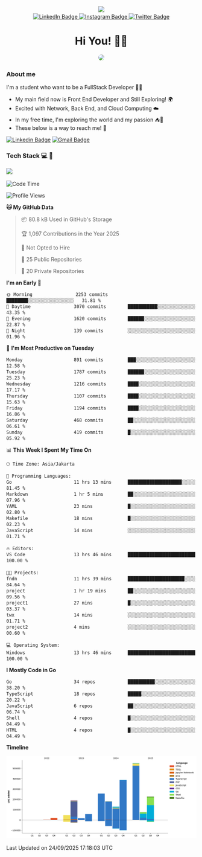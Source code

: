 <div>
  <div id="header" align="center">
      <img src="https://media.giphy.com/media/nFLW7PNGgN3lI68rdv/giphy.gif" width="100"/>
      <div id="badges" style="margin-bottom:20px">
        <a href="https://www.linkedin.com/in/daffadon/">
          <img src="https://img.shields.io/badge/LinkedIn-blue?style=for-the-badge&logo=linkedin&logoColor=white" alt="LinkedIn Badge"/>
        </a>
        <a href="https://www.instagram.com/daffadon_/">
          <img src="https://img.shields.io/badge/Instagram-E4405F?style=for-the-badge&logo=instagram&logoColor=white" alt="Instagram Badge"/>
        </a>
        <a href="https://twitter.com/daffadon_">
          <img src="https://img.shields.io/badge/Twitter-blue?style=for-the-badge&logo=twitter&logoColor=white" alt="Twitter Badge"/>
        </a>
      </div>
    <h1>Hi You! 🙌🙌</h1>
    <img src="https://media.giphy.com/media/rJsMvyk7AHHiW9qKLM/giphy.gif" height=200 style="border-radius:10px" />
  </div>
</div>

### About me

I'm a student who want to be a FullStack Developer 🧑‍💻

- My main field now is Front End Developer and Still Exploring! 🌍
- Excited with Network, Back End, and Cloud Computing ☁️
- In my free time, I'm exploring the world and my passion ⛺🍵
- These below is a way to reach me! 🏃

[![Linkedin Badge](https://skillicons.dev/icons?i=linkedin)](https://www.linkedin.com/in/daffadon)
[![Gmail Badge](https://skillicons.dev/icons?i=gmail)](https://mail.google.com/mail/?view=cm&fs=1&to=daffaputranarendra9@gmail.com)

### Tech Stack 💻 📘

<img src="https://skillicons.dev/icons?i=java,html,css,javascript,typescript,golang,react,next,express,vite,tailwind,mui,prisma,mongodb,mysql,firebase,jest,git,jenkins,docker,kubernetes,github,postman,prometheus,grafana,gcp,vscode,arch,&perline=9"/>

<!--START_SECTION:waka-->
![Code Time](http://img.shields.io/badge/Code%20Time-398%20hrs%2019%20mins-blue)

![Profile Views](http://img.shields.io/badge/Profile%20Views-0-blue)

**🐱 My GitHub Data** 

> 📦 80.8 kB Used in GitHub's Storage 
 > 
> 🏆 1,097 Contributions in the Year 2025
 > 
> 🚫 Not Opted to Hire
 > 
> 📜 25 Public Repositories 
 > 
> 🔑 20 Private Repositories 
 > 
**I'm an Early 🐤** 

```text
🌞 Morning                2253 commits        ████████░░░░░░░░░░░░░░░░░   31.81 % 
🌆 Daytime                3070 commits        ███████████░░░░░░░░░░░░░░   43.35 % 
🌃 Evening                1620 commits        ██████░░░░░░░░░░░░░░░░░░░   22.87 % 
🌙 Night                  139 commits         ░░░░░░░░░░░░░░░░░░░░░░░░░   01.96 % 
```
📅 **I'm Most Productive on Tuesday** 

```text
Monday                   891 commits         ███░░░░░░░░░░░░░░░░░░░░░░   12.58 % 
Tuesday                  1787 commits        ██████░░░░░░░░░░░░░░░░░░░   25.23 % 
Wednesday                1216 commits        ████░░░░░░░░░░░░░░░░░░░░░   17.17 % 
Thursday                 1107 commits        ████░░░░░░░░░░░░░░░░░░░░░   15.63 % 
Friday                   1194 commits        ████░░░░░░░░░░░░░░░░░░░░░   16.86 % 
Saturday                 468 commits         ██░░░░░░░░░░░░░░░░░░░░░░░   06.61 % 
Sunday                   419 commits         █░░░░░░░░░░░░░░░░░░░░░░░░   05.92 % 
```


📊 **This Week I Spent My Time On** 

```text
🕑︎ Time Zone: Asia/Jakarta

💬 Programming Languages: 
Go                       11 hrs 13 mins      ████████████████████░░░░░   81.45 % 
Markdown                 1 hr 5 mins         ██░░░░░░░░░░░░░░░░░░░░░░░   07.96 % 
YAML                     23 mins             █░░░░░░░░░░░░░░░░░░░░░░░░   02.80 % 
Makefile                 18 mins             █░░░░░░░░░░░░░░░░░░░░░░░░   02.23 % 
JavaScript               14 mins             ░░░░░░░░░░░░░░░░░░░░░░░░░   01.71 % 

🔥 Editors: 
VS Code                  13 hrs 46 mins      █████████████████████████   100.00 % 

🐱‍💻 Projects: 
fndn                     11 hrs 39 mins      █████████████████████░░░░   84.64 % 
project                  1 hr 19 mins        ██░░░░░░░░░░░░░░░░░░░░░░░   09.56 % 
project1                 27 mins             █░░░░░░░░░░░░░░░░░░░░░░░░   03.37 % 
twx                      14 mins             ░░░░░░░░░░░░░░░░░░░░░░░░░   01.71 % 
project2                 4 mins              ░░░░░░░░░░░░░░░░░░░░░░░░░   00.60 % 

💻 Operating System: 
Windows                  13 hrs 46 mins      █████████████████████████   100.00 % 
```

**I Mostly Code in Go** 

```text
Go                       34 repos            ██████████░░░░░░░░░░░░░░░   38.20 % 
TypeScript               18 repos            █████░░░░░░░░░░░░░░░░░░░░   20.22 % 
JavaScript               6 repos             ██░░░░░░░░░░░░░░░░░░░░░░░   06.74 % 
Shell                    4 repos             █░░░░░░░░░░░░░░░░░░░░░░░░   04.49 % 
HTML                     4 repos             █░░░░░░░░░░░░░░░░░░░░░░░░   04.49 % 
```



**Timeline**

![Lines of Code chart](https://raw.githubusercontent.com/Daffadon/Daffadon/main/assets/bar_graph.png)


 Last Updated on 24/09/2025 17:18:03 UTC
<!--END_SECTION:waka-->

